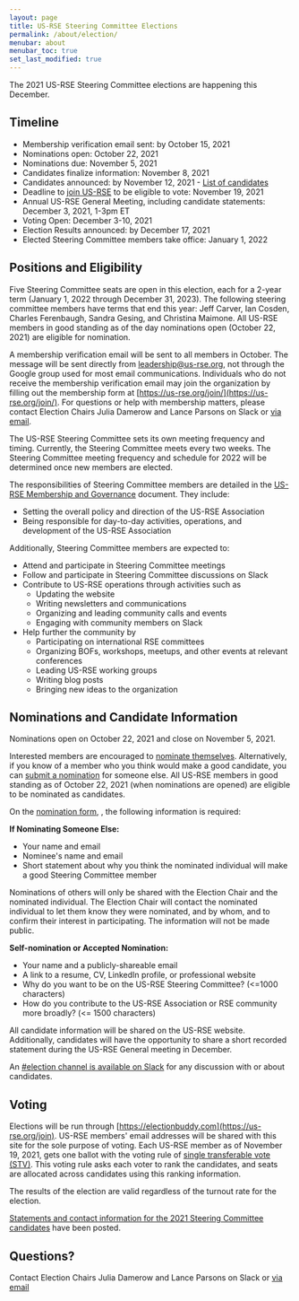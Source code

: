 ```yaml
---
layout: page
title: US-RSE Steering Committee Elections
permalink: /about/election/
menubar: about
menubar_toc: true
set_last_modified: true
---
```


The 2021 US-RSE Steering Committee elections are happening this December.

## Timeline

* Membership verification email sent: by October 15, 2021
* Nominations open: October 22, 2021
* Nominations due: November 5, 2021
* Candidates finalize information: November 8, 2021
* Candidates announced: by November 12, 2021 - [List of candidates](https://us-rse.org/2021-11-12-sc-candidates/)
* Deadline to [join US-RSE](https://us-rse.org/join) to be eligible to vote: November 19, 2021
* Annual US-RSE General Meeting, including candidate statements: December 3, 2021, 1-3pm ET
* Voting Open: December 3-10, 2021
* Election Results announced: by December 17, 2021
* Elected Steering Committee members take office: January 1, 2022

## Positions and Eligibility

Five Steering Committee seats are open in this election, each for a 2-year term (January 1, 2022 through December 31, 2023). The following steering committee members have terms that end this year: Jeff Carver, Ian Cosden, Charles Ferenbaugh, Sandra Gesing, and Christina Maimone. All US-RSE members in good standing as of the day nominations open (October 22, 2021) are eligible for nomination.

A membership verification email will be sent to all members in October. The message will be sent directly from leadership@us-rse.org, not through the Google group used for most email communications.   Individuals who do not receive the membership verification email may join the organization by filling out the membership form at [https://us-rse.org/join/](https://us-rse.org/join/).  For questions or help with membership matters, please contact Election Chairs Julia Damerow and Lance Parsons on Slack or [via email](mailto:jdamerow@asu.edu,lparsons@princeton.edu).

The US-RSE Steering Committee sets its own meeting frequency and timing.  Currently, the Steering Committee meets every two weeks.  The Steering Committee meeting frequency and schedule for 2022 will be determined once new members are elected.

The responsibilities of Steering Committee members are detailed in the [US-RSE Membership and Governance](https://github.com/USRSE/documents/blob/master/governance.md) document. They include:

* Setting the overall policy and direction of the US-RSE Association
* Being responsible for day-to-day activities, operations, and development of the US-RSE Association

Additionally, Steering Committee members are expected to:

* Attend and participate in Steering Committee meetings
* Follow and participate in Steering Committee discussions on Slack
* Contribute to US-RSE operations through activities such as
  * Updating the website
  * Writing newsletters and communications
  * Organizing and leading community calls and events
  * Engaging with community members on Slack
* Help further the community by
  * Participating on international RSE committees
  * Organizing BOFs, workshops, meetups, and other events at relevant conferences
  * Leading US-RSE working groups
  * Writing blog posts
  * Bringing new ideas to the organization

## Nominations and Candidate Information

Nominations open on October 22, 2021 and close on November 5, 2021.

Interested members are encouraged to [nominate
themselves](https://docs.google.com/forms/d/e/1FAIpQLSdoLAWkUqsv7axDFnaV3GEw0gRBDemqSztbxKTtGr7EE1rWqA/viewform?usp=sf_link).
Alternatively, if you know of a member who you think would make a good
candidate, you can [submit a
nomination](https://docs.google.com/forms/d/e/1FAIpQLSdoLAWkUqsv7axDFnaV3GEw0gRBDemqSztbxKTtGr7EE1rWqA/viewform?usp=sf_link)
for someone else.  All US-RSE members in good standing as of October 22, 2021
(when nominations are opened) are eligible to be nominated as candidates.

On the [nomination
form](https://docs.google.com/forms/d/e/1FAIpQLSdoLAWkUqsv7axDFnaV3GEw0gRBDemqSztbxKTtGr7EE1rWqA/viewform?usp=sf_link),
, the following information is required:

**If Nominating Someone Else:**

* Your name and email
* Nominee's name and email
* Short statement about why you think the nominated individual will make a good Steering Committee member

Nominations of others will only be shared with the Election Chair and the
nominated individual. The Election Chair will contact the nominated individual
to let them know they were nominated, and by whom, and to confirm their
interest in participating. The information will not be made public.

**Self-nomination or Accepted Nomination:**

* Your name and a publicly-shareable email
* A link to a resume, CV, LinkedIn profile, or professional website
* Why do you want to be on the US-RSE Steering Committee? (<=1000 characters)
* How do you contribute to the US-RSE Association or RSE community more broadly? (<= 1500 characters)

All candidate information will be shared on the US-RSE website.  Additionally, candidates will have the opportunity to share a short recorded statement during the US-RSE General meeting in December.

An [#election channel is available on
Slack](https://usrse.slack.com/archives/C01BC66Q16E) for any discussion with or
about candidates.

## Voting

Elections will be run through
[https://electionbuddy.com](https://us-rse.org/join).  US-RSE members' email
addresses will be shared with this site for the sole purpose of voting.  Each
US-RSE member as of November 19, 2021, gets one ballot with the voting rule of
[single transferable vote
(STV)](https://electionbuddy.com/features/voting-systems/stv-voting).  This
voting rule asks each voter to rank the candidates, and seats are allocated
across candidates using this ranking information.  

The results of the election are valid regardless of the turnout rate for the
election.

[Statements and contact information for the 2021 Steering Committee
candidates](https://us-rse.org/2021-11-12-sc-candidates/) have been posted.

## Questions?

Contact Election Chairs Julia Damerow and Lance Parsons on Slack or [via email](mailto:jdamerow@asu.edu,lparsons@princeton.edu)
